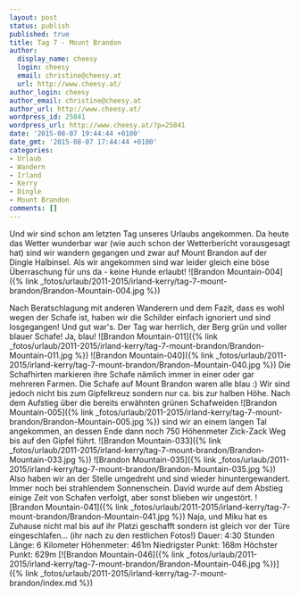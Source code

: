```yaml
---
layout: post
status: publish
published: true
title: Tag 7 - Mount Brandon
author:
  display_name: cheesy
  login: cheesy
  email: christine@cheesy.at
  url: http://www.cheesy.at/
author_login: cheesy
author_email: christine@cheesy.at
author_url: http://www.cheesy.at/
wordpress_id: 25841
wordpress_url: http://www.cheesy.at/?p=25841
date: '2015-08-07 19:44:44 +0100'
date_gmt: '2015-08-07 17:44:44 +0100'
categories:
- Urlaub
- Wandern
- Irland
- Kerry
- Dingle
- Mount Brandon
comments: []
---
```

Und wir sind schon am letzten Tag unseres Urlaubs angekommen. Da heute das Wetter wunderbar war (wie auch schon der Wetterbericht vorausgesagt hat) sind wir wandern gegangen und zwar auf Mount Brandon auf der Dingle Halbinsel.
Als wir angekommen sind war leider gleich eine böse Überraschung für uns da - keine Hunde erlaubt!
![Brandon Mountain-004]({% link _fotos/urlaub/2011-2015/irland-kerry/tag-7-mount-brandon/Brandon-Mountain-004.jpg %})
<!--more-->
Nach Beratschlagung mit anderen Wanderern und dem Fazit, dass es wohl wegen der Schafe ist, haben wir die Schilder einfach ignoriert und sind losgegangen! Und gut war's. Der Tag war herrlich, der Berg grün und voller blauer Schafe! Ja, blau!
![Brandon Mountain-011]({% link _fotos/urlaub/2011-2015/irland-kerry/tag-7-mount-brandon/Brandon-Mountain-011.jpg %})
 ![Brandon Mountain-040]({% link _fotos/urlaub/2011-2015/irland-kerry/tag-7-mount-brandon/Brandon-Mountain-040.jpg %})
Die Schafhirten markieren ihre Schafe nämlich immer in einer oder gar mehreren Farmen. Die Schafe auf Mount Brandon waren alle blau :)
Wir sind jedoch nicht bis zum Gipfelkreuz sondern nur ca. bis zur halben Höhe. Nach dem Aufstieg über die bereits erwähnten grünen Schafweiden
![Brandon Mountain-005]({% link _fotos/urlaub/2011-2015/irland-kerry/tag-7-mount-brandon/Brandon-Mountain-005.jpg %})
sind wir an einem langen Tal angekommen, an dessen Ende dann noch 750 Höhenmeter Zick-Zack Weg bis auf den Gipfel führt.
![Brandon Mountain-033]({% link _fotos/urlaub/2011-2015/irland-kerry/tag-7-mount-brandon/Brandon-Mountain-033.jpg %})
 ![Brandon Mountain-035]({% link _fotos/urlaub/2011-2015/irland-kerry/tag-7-mount-brandon/Brandon-Mountain-035.jpg %})
Also haben wir an der Stelle umgedreht und sind wieder hinuntergewandert. Immer noch bei strahlendem Sonnenschein. David wurde auf dem Abstieg einige Zeit von Schafen verfolgt, aber sonst blieben wir ungestört.
![Brandon Mountain-041]({% link _fotos/urlaub/2011-2015/irland-kerry/tag-7-mount-brandon/Brandon-Mountain-041.jpg %})
Naja, und Miku hat es Zuhause nicht mal bis auf ihr Platzi geschafft sondern ist gleich vor der Türe eingeschlafen... (ihr nach zu den restlichen Fotos!)
Dauer: 4:30 Stunden
Länge: 6 Kilometer
Höhenmeter: 461m
Niedrigster Punkt: 168m
Höchster Punkt: 629m
[![Brandon Mountain-046]({% link _fotos/urlaub/2011-2015/irland-kerry/tag-7-mount-brandon/Brandon-Mountain-046.jpg %})]({% link _fotos/urlaub/2011-2015/irland-kerry/tag-7-mount-brandon/index.md %})
